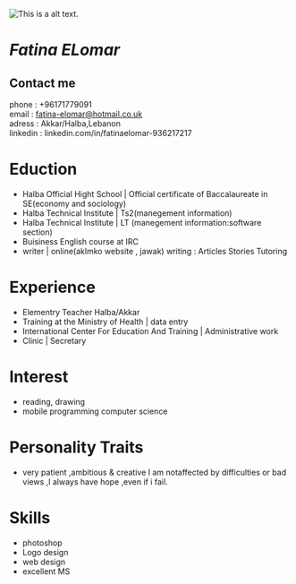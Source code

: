 ![This is a alt text.](/C:\Users\fatena\Desktop\mywork\cvimage.jpg ) 
# *Fatina ELomar*
## Contact me
phone : +96171779091<br>
email : fatina-elomar@hotmail.co.uk<br>
adress : Akkar/Halba,Lebanon<br>
linkedin : linkedin.com/in/fatinaelomar-936217217

# Eduction 
* Halba Official Hight School | Official
certificate of Baccalaureate in
SE(economy and sociology)
* Halba Technical Institute | Ts2(manegement information)
* Halba Technical Institute | LT (manegement information:software section)
* Buisiness English course at IRC
* writer | online(aklmko website , jawak)
writing :
 Articles
Stories
Tutoring


# Experience
* Elementry Teacher
Halba/Akkar
* Training at the Ministry of Health | data
entry
* International Center For Education And
Training | Administrative work
* Clinic | Secretary
# Interest
* reading, drawing 
* mobile programming computer science
# Personality Traits

 * very patient ,ambitious & creative I am notaffected by difficulties or bad views ,I always have hope ,even if i fail.

# Skills
* photoshop
* Logo design
* web design
* excellent MS 
